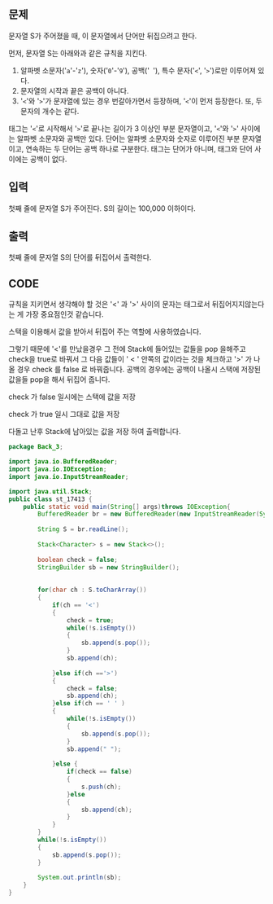 ## 문제

문자열 S가 주어졌을 때, 이 문자열에서 단어만 뒤집으려고 한다.

먼저, 문자열 S는 아래와과 같은 규칙을 지킨다.

1. 알파벳 소문자('`a`'-'`z`'), 숫자('`0`'-'`9`'), 공백('` `'), 특수 문자('`<`', '`>`')로만 이루어져 있다.
2. 문자열의 시작과 끝은 공백이 아니다.
3. '`<`'와 '`>`'가 문자열에 있는 경우 번갈아가면서 등장하며, '`<`'이 먼저 등장한다. 또, 두 문자의 개수는 같다.

태그는 '`<`'로 시작해서 '`>`'로 끝나는 길이가 3 이상인 부분 문자열이고, '`<`'와 '`>`' 사이에는 알파벳 소문자와 공백만 있다. 단어는 알파벳 소문자와 숫자로 이루어진 부분 문자열이고, 연속하는 두 단어는 공백 하나로 구분한다. 태그는 단어가 아니며, 태그와 단어 사이에는 공백이 없다.



## 입력

첫째 줄에 문자열 S가 주어진다. S의 길이는 100,000 이하이다.



## 출력

첫째 줄에 문자열 S의 단어를 뒤집어서 출력한다.



## CODE

규칙을 지키면서 생각해야 할 것은 '<' 과 '>' 사이의 문자는 태그로서 뒤집어지지않는다는 게 가장 중요점인것 같습니다.

스택을 이용해서 값을 받아서 뒤집어 주는 역할에 사용하였습니다.

그렇기 때문에 '<'를 만났을경우 그 전에 Stack에 들어있는 값들을 pop 을해주고 check을 true로 바꿔서 그 다음 값들이 ' < ' 안쪽의 값이라는 것을 체크하고 '>' 가 나올 경우 check 를 false 로 바꿔줍니다. 공백의 경우에는 공백이 나올시 스택에 저장된 값을들 pop을 해서 뒤집어 줍니다.

check 가 false 일시에는 스택에 값을 저장

check 가 true 일시 그대로 값을 저장

다돌고 난후 Stack에 남아있는 값을 저장 하여 출력합니다.

```java
package Back_3;

import java.io.BufferedReader;
import java.io.IOException;
import java.io.InputStreamReader;

import java.util.Stack;
public class st_17413 {
	public static void main(String[] args)throws IOException{
		BufferedReader br = new BufferedReader(new InputStreamReader(System.in));
		
		String S = br.readLine();
		
		Stack<Character> s = new Stack<>();
		
		boolean check = false;
		StringBuilder sb = new StringBuilder();
		
		
		for(char ch : S.toCharArray())
		{
			if(ch == '<')
			{
				check = true;
				while(!s.isEmpty())
				{
					sb.append(s.pop());	
				}
				sb.append(ch);
				
			}else if(ch =='>')
			{
				check = false;
				sb.append(ch);
			}else if(ch == ' ' )
			{
				while(!s.isEmpty())
				{
					sb.append(s.pop());
				}
				sb.append(" ");
				
			}else {
				if(check == false)
				{
					s.push(ch);
				}else
				{
					sb.append(ch);
				}
			}
		}
		while(!s.isEmpty())
		{
			sb.append(s.pop());
		}
		
		System.out.println(sb);
	}
}

```

